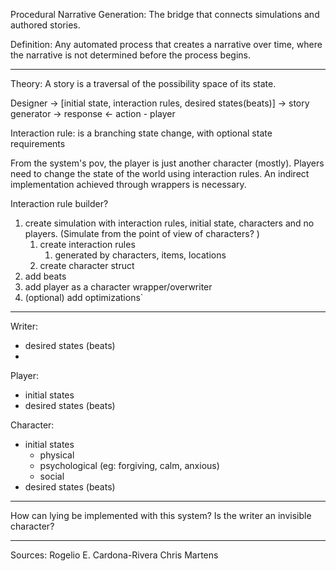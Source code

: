 Procedural Narrative Generation:
The bridge that connects simulations and authored stories.

Definition:
Any automated process that creates a narrative over time, where the narrative is not determined before the process begins.

---
Theory:
A story is a traversal of the possibility space of its state.

Designer -> [initial state, interaction rules, desired states(beats)] -> story generator -> response <- action - player

Interaction rule: is a branching state change, with optional state requirements

From the system's pov, the player is just another character (mostly). Players need to change the state of the world using interaction rules. An indirect implementation achieved through wrappers is necessary.

Interaction rule builder?

1) create simulation with interaction rules, initial state, characters and no players. (Simulate from the point of view of characters? )
	1) create interaction rules
		1) generated by characters, items, locations
	2) create character struct
2) add beats
3) add player as a character wrapper/overwriter
4) (optional) add optimizations`

---
Writer:
- desired states (beats)
- 

Player:
- initial states
- desired states (beats)

Character:
- initial states
	- physical 
	- psychological (eg: forgiving, calm, anxious)
	- social
- desired states (beats)

---
How can lying be implemented with this system?
Is the writer an invisible character?

---
Sources:
Rogelio E. Cardona-Rivera
Chris Martens